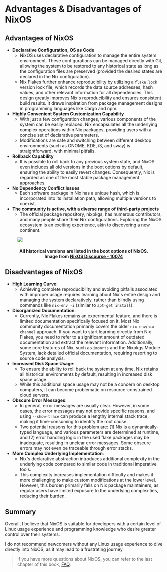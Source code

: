 # Advantages & Disadvantages of NixOS

## Advantages of NixOS

- **Declarative Configuration, OS as Code**
  - NixOS uses declarative configuration to manage the entire system environment. These configurations can be managed directly with Git, allowing the system to be restored to any historical state as long as the configuration files are preserved (provided the desired states are declared in the Nix configuration).
  - Nix Flakes further enhance reproducibility by utilizing a `flake.lock` version lock file, which records the data source addresses, hash values, and other relevant information for all dependencies. This design greatly improves Nix's reproducibility and ensures consistent build results. It draws inspiration from package management designs in programming languages like Cargo and npm.
- **Highly Convenient System Customization Capability**
  - With just a few configuration changes, various components of the system can be easily replaced. Nix encapsulates all the underlying complex operations within Nix packages, providing users with a concise set of declarative parameters.
  - Modifications are safe and switching between different desktop environments (such as GNOME, KDE, i3, and sway) is straightforward, with minimal pitfalls.
- **Rollback Capability**
  - It is possible to roll back to any previous system state, and NixOS even includes all old versions in the boot options by default, ensuring the ability to easily revert changes. Consequently, Nix is regarded as one of the most stable package management approaches.
- **No Dependency Conflict Issues**
  - Each software package in Nix has a unique hash, which is incorporated into its installation path, allowing multiple versions to coexist.
- **The community is active, with a diverse range of third-party projects**
  - The official package repository, nixpkgs, has numerous contributors, and many people share their Nix configurations. Exploring the NixOS ecosystem is an exciting experience, akin to discovering a new continent.

<figure>
  <img src="/nixos-bootloader.avif">
  <figcaption>
    <h4 align="center">
      All historical versions are listed in the boot options of NixOS. <br>
      Image from
      <a href="https://discourse.nixos.org/t/how-to-make-uefis-grub2-menu-the-same-as-bioss-one/10074" target="_blank" rel="noopener noreferrer">
        NixOS Discourse - 10074
      </a>
    </h4>
  </figcaption>
</figure>

## Disadvantages of NixOS

- **High Learning Curve**:
  - Achieving complete reproducibility and avoiding pitfalls associated with improper usage requires learning about Nix's entire design and managing the system declaratively, rather than blindly using commands like `nix-env -i` (similar to `apt-get install`).
- **Disorganized Documentation**:
  - Currently, Nix Flakes remains an experimental feature, and there is limited documentation specifically focused on it. Most Nix community documentation primarily covers the older `nix-env`/`nix-channel` approach. If you want to start learning directly from Nix Flakes, you need to refer to a significant amount of outdated documentation and extract the relevant information. Additionally, some core features of Nix, such as `imports` and the Nixpkgs Module System, lack detailed official documentation, requiring resorting to source code analysis.
- **Increased Disk Space Usage**:
  - To ensure the ability to roll back the system at any time, Nix retains all historical environments by default, resulting in increased disk space usage.
  - While this additional space usage may not be a concern on desktop computers, it can become problematic on resource-constrained cloud servers.
- **Obscure Error Messages**:
  - In general, error messages are usually clear. However, in some cases, the error messages may not provide specific reasons, and using `--show-trace` can produce a lengthy internal stack trace, making it time-consuming to identify the root cause.
  - Two potential reasons for this problem are: (1) Nix is a dynamically-typed language, and various parameters are determined at runtime, and (2) error handling logic in the used flake packages may be inadequate, resulting in unclear error messages. Some obscure errors may not even be traceable through error stacks.
- **More Complex Underlying Implementation**:
  - Nix's declarative abstraction introduces additional complexity in the underlying code compared to similar code in traditional imperative tools.
  - This complexity increases implementation difficulty and makes it more challenging to make custom modifications at the lower level. However, this burden primarily falls on Nix package maintainers, as regular users have limited exposure to the underlying complexities, reducing their burden.

## Summary

Overall, I believe that NixOS is suitable for developers with a certain level of Linux usage experience and programming knowledge who desire greater control over their systems.

I do not recommend newcomers without any Linux usage experience to dive directly into NixOS, as it may lead to a frustrating journey.

> If you have more questions about NixOS, you can refer to the last chapter of this book, [FAQ](../faq/).
